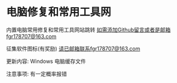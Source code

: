 # 电脑修复和常用工具网
内置电脑常用修复和常用工具网站跳转
如需添加Github留言或者是邮箱fgr178707@163.com


征集软件图标(有奖励)
请已邮箱联系fgr178707@163.com


更新内容:
Windows 电脑缓存文件

注意事项:
有一定概率报错
